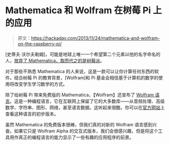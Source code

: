 # Mathematica 和 Wolfram 在树莓 Pi 上的应用

> 原文：<https://hackaday.com/2013/11/24/mathematica-and-wolfram-on-the-raspberry-pi/>

[史蒂夫·沃尔夫勒姆]，可能是地球上唯一一个希望第二个元素以他的名字命名的人，[放弃了 Mathematica，取而代之的是树莓派](http://blog.stephenwolfram.com/2013/11/putting-the-wolfram-language-and-mathematica-on-every-raspberry-pi/)。

对于那些不熟悉 Mathematica 的人来说，这是一款可以让你计算任何东西的软件。结合树莓 Pi 的教育背景，[Wolfram]和 Pi 基金会相信基于计算机的数学的使用将改变学生学习数学的方式。

除了给树莓 Pi 带来免费版的 Mathematica，【Wolfram】还宣布了 [Wolfram 语言](http://blog.stephenwolfram.com/2013/11/something-very-big-is-coming-our-most-important-technology-project-yet/)。这是一种编程语言，它在互联网上保留了它的大多数库——从音频处理、高级数学、字符串、图形、网络，甚至语言数据。这听起来很酷，你可以在[官方网站](http://reference.wolfram.com/language/)上查看这种语言的初步版本。

虽然 Mathematica 的免费版本很棒，但我们真的对新的 Wolfram 语言感到兴奋。如果它只是 Wolfram Alpha 的交互式版本，我们会很感兴趣，但是将这个工具用作真正的编程语言的能力显示了一些有趣的应用程序的前景。